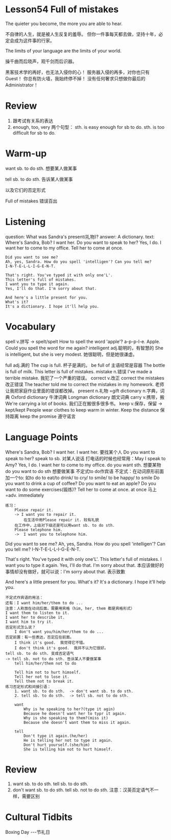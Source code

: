 # Lesson54 Full of mistakes

The quieter you become, the more you are able to hear.

不自律的人生，就是被人生反复的羞辱。
但你一件事每天都去做，坚持十年，必定会成为这件事的行家。

The limits of your language are the limits of your world.

操千曲而后晓声，观千剑而后识器。

黑客技术学的再好，也无法入侵你的心！
服务器入侵的再多，对你也只有Guest！
你总有防火墙，我始终停不掉！
没有任何奢求只想做你最后的Administrator！

# Review

1. 跟考试有关系的表达
2. enough, too, very
    两个句型：
        sth. is easy enough for sb to do.
        sth. is too difficult for sb to do.

# Warm-up

want sb. to do sth.  想要某人做某事

tell sb. to do sth.  告诉某人做某事

以及它们的否定形式

Full of mistakes 错误百出

# Listening

question:
    What was Sandra's present(礼物)?
answer:
    A dictionary.
text:
    Where's Sandra, Bob? I want her.
    Do you want to speak to her?
    Yes, I do. I want her to come to my office.
    Tell her to come at once.

    Did you want to see me?
    Ah, yes, Sandra. How do you spell 'intelligen'? Can you tell me?
    I-N-T-E-L-L-I-G-E-N-T.

    That's right. You've typed it with only one'L'.
    This letter's full of mistakes.
    I want you to type it again.
    Yes, I'll do that. I'm sorry about that.

    And here's a little present for you.
    What's it?
    It's a dictionary. I hope it'll help you.

# Vocabulary

spell v.拼写
    -> spelt/spelt
    How to spell the word 'apple'?
    a-p-p-l-e. Apple.
    Could you spell the word for me again?
intelligent adj.聪明的，有智慧的
    She is intelligent, but she is very modest. 她很聪明，但是她很谦虚。

full adj.满的
    The cup is full. 杯子是满的。
    be full of                   主语经常是容器
    The bottle is full of milk.
    This letter is full of mistakes.
mistake n.错误
    I've made a terrible mistake.  我犯了一个严重的错误。
    correct v.改正
    correct the mistakes 改正错误
    The teacher told me to correct the mistakes in my homework. 老师让我把家庭作业里面的错误都改掉。
present n.礼物
    =gift
dictionary n.字典，词典
    Oxford dictionary 牛津词典
    Longman dictionary 朗文词典
carry v.携带，搬
    We're carrying a lot of books. 我们正在搬很多很多书。
keep v.保存，保留
    -> kept/kept
    People wear clothes to keep warm in winter.
    Keep the distance 保持距离
    keep the promise 遵守诺言

# Language Points

Where's Sandra, Bob? I want her.
    I want her. 要找某个人
Do you want to speak to her?
    speak to sb. 对某人说话
    打电话的时候也经常用：May I speak to Amy?
Yes, I do. I want her to come to my office.
    do you want sth. 想要某物
    do you want to do sth 想要做某事
        不定式to do作宾语
        不定式：在动词原形前面加一个to: 如to do
        to eat/to drink/ to cry/ to smile/ to be happy/ to smile
        Do you want to drink a cup of coffee?
        Do you want to eat an apple?
        Do you want to do some exercises(锻炼)?
Tell her to come at once.
    at once 马上=adv. immediately

    练习：
        Please repair it.
        -> I want you to repair it.
            在生活中用Please repair it. 较有礼貌
        在工作中，上级对下级还是可以用want sb. to do sth.
        Please telephone him.
        ->  I want you to telephone him.

Did you want to see me?
Ah, yes, Sandra. How do you spell 'intelligen'? Can you tell me?
I-N-T-E-L-L-I-G-E-N-T.

That's right. You've typed it with only one'L'.
This letter's full of mistakes.
I want you to type it again.
Yes, I'll do that. I'm sorry about that.
    本应该做好的事情却没有做好，就可以说：I'm sorry about that.
    表示致歉

And here's a little present for you.
What's it?
It's a dictionary. I hope it'll help you.

    不定式作宾语的用法：
    还有：I want him/her/them to do ...
    注意：人称放在动词后面，需要用宾格（him, her, them 都是宾格形式）
    I want them to listen to it.
    I want her to describe it.
    I want him to try it.
    否定形式怎么说？
        I don't want you/him/her/them to do ...
    否定前置：有一些表达，否定应在前面。
        I think it's good.  我觉得它不错。
        I don't think it's good.  我并不认为它很好。
    tell sb. to do sth. 变成否定语气
    -> tell sb. not to do sth. 告诉某人不要做某事
        tell him/her/them not to do

        Tell him not to hurt himself.
        Tell her not to lose it.
        Tell them not to break it. 
    练习否定形式和间接引语：
        1. want sb. to do sth.  -> don't want sb. to do sth.
        2. tell sb. to do sth.  -> tell sb. not to do sth.

        want
            Why is he speaking to her?(type it agin)
            Because he doesn't want her to typr it again.
            Why is she speaking to them?(miss it)
            Because she doesn't want them to miss it again.

        tell
            Don't type it again.(he/her)
            He is telling her not to type it again.
            Don't hurt yourself.(she/him)
            She is telling him not to hurt himself.

# Review

1. want sb. to do sth. 
    tell sb. to do sth.
2. don't want sb. to do sth.
    tell sb. not to do sth.
    注意：汉英否定语气不一样，需要区别

# Cultural Tidbits

Boxing Day ---节礼日